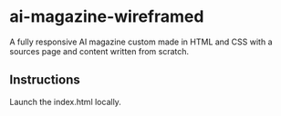 # ai-magazine-wireframed

A fully responsive AI magazine custom made in HTML and CSS with a sources page and content written from scratch.

## Instructions

Launch the index.html locally.
